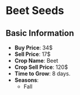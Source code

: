 # Beet Seeds

## Basic Information

- **Buy Price**: 34$
- **Sell Price**: 17$
- **Crop Name**: Beet
- **Crop Sell Price**: 120$
- **Time to Grow**: 8 days.
- **Seasons**:
  - Fall